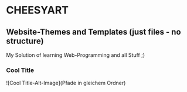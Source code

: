 # CHEESYART
## Website-Themes and Templates (just files - no structure)

My Solution of learning Web-Programming and all Stuff ;)

### Cool Title
![Cool Title-Alt-Image](Pfade in gleichem Ordner)
